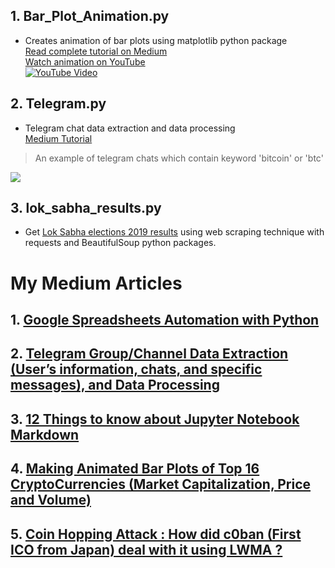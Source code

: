 ## 1.  Bar_Plot_Animation.py 
- Creates animation of bar plots using matplotlib python package <br>
[Read complete tutorial on Medium](https://medium.com/@dc.aichara/making-animated-bar-plots-of-top-16-cryptocurrencies-market-capitalization-price-and-volume-7889788af264)<br>
[Watch animation on YouTube](https://www.youtube.com/watch?v=jqSuaRpCnro) <br>
[![YouTube Video](http://img.youtube.com/vi/jqSuaRpCnro/0.jpg)](http://www.youtube.com/watch?v=jqSuaRpCnro)

## 2. Telegram.py
- Telegram chat data extraction and data processing <br>
[Medium Tutorial](https://medium.com/@dc.aichara/telegram-channel-data-extraction-users-information-chats-and-specific-messages-and-data-21bb54710fd3)  <br>

>An example of telegram chats which contain keyword 'bitcoin' or 'btc'

![](images/Bitcoin_text_ts.png)
## 3. lok_sabha_results.py
- Get [Lok Sabha elections 2019 results](https://results.eci.gov.in/pc/en/partywise/index.htm) using web scraping technique with requests and BeautifulSoup python packages. 

# My Medium Articles
## 1. [Google Spreadsheets Automation with Python](https://medium.com/@dc.aichara/play-with-google-spreadsheets-with-python-301dd4ee36eb)
## 2. [Telegram Group/Channel Data Extraction (User’s information, chats, and specific messages), and Data Processing](https://medium.com/@dc.aichara/telegram-channel-data-extraction-users-information-chats-and-specific-messages-and-data-21bb54710fd3)
## 3. [12 Things to know about Jupyter Notebook Markdown](https://medium.com/@dc.aichara/12-things-to-know-about-jupyter-notebook-markdown-3f6cef811707)
## 4. [Making Animated Bar Plots of Top 16 CryptoCurrencies (Market Capitalization, Price and Volume)](https://medium.com/@dc.aichara/telegram-channel-data-extraction-users-information-chats-and-specific-messages-and-data-21bb54710fd3)
## 5. [Coin Hopping Attack : How did c0ban (First ICO from Japan) deal with it using LWMA ?](https://medium.com/@dc.aichara/coin-hopping-attack-how-did-c0ban-first-ico-from-japan-deal-with-it-using-lwma-9facda2f02b6)

